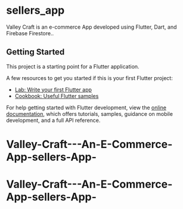 # sellers_app

Valley Craft is an e-commerce App developed using Flutter, Dart, and Firebase Firestore..

## Getting Started

This project is a starting point for a Flutter application.

A few resources to get you started if this is your first Flutter project:

- [Lab: Write your first Flutter app](https://docs.flutter.dev/get-started/codelab)
- [Cookbook: Useful Flutter samples](https://docs.flutter.dev/cookbook)

For help getting started with Flutter development, view the
[online documentation](https://docs.flutter.dev/), which offers tutorials,
samples, guidance on mobile development, and a full API reference.
# Valley-Craft---An-E-Commerce-App-sellers-App-
# Valley-Craft---An-E-Commerce-App-sellers-App-
